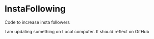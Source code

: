 # InstaFollowing
Code to increase insta followers


I am updating something on Local computer. It should reflect on GitHub
